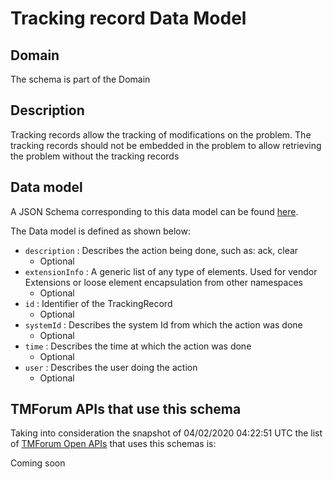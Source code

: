 # Tracking record Data Model

## Domain

The  schema is part of the  Domain

## Description

Tracking records allow the tracking of modifications on the problem. The tracking records should not be embedded in the problem to allow retrieving the problem without the tracking records

## Data model

A JSON Schema corresponding to this data model can be found
[here](https://github.com/tmforum-rand/schemas/blob/candidates/Service/TrackingRecord.schema.json).

The Data model is defined as shown below:
- `description` : Describes the action being done, such as: ack, clear
  - Optional
- `extensionInfo` : A generic list of any type of elements. Used for vendor Extensions or loose element encapsulation from other namespaces
  - Optional
- `id` : Identifier of the TrackingRecord
  - Optional
- `systemId` : Describes the system Id from which the action was done
  - Optional
- `time` : Describes the time at which the action was done
  - Optional
- `user` : Describes the user doing the action
  - Optional




## TMForum APIs that use this schema

Taking into consideration the snapshot of 04/02/2020 04:22:51 UTC the list of [TMForum Open APIs](https://www.tmforum.org/open-apis/) that uses this schemas is:

Coming soon